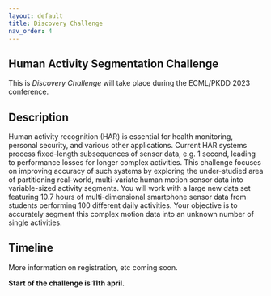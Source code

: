 ```yaml
---
layout: default
title: Discovery Challenge
nav_order: 4
---
```


## Human Activity Segmentation Challenge

This is *Discovery Challenge* will take place during the ECML/PKDD 2023 conference.

## Description

Human activity recognition (HAR) is essential for health monitoring, personal security, and various other applications. Current HAR systems process fixed-length subsequences of sensor data, e.g. 1 second, leading to performance losses for longer complex activities. This challenge focuses on improving accuracy of such systems by exploring the under-studied area of partitioning real-world, multi-variate human motion sensor data into variable-sized activity segments. You will work with a large new data set featuring 10.7 hours of multi-dimensional smartphone sensor data from students performing 100 different daily activities. Your objective is to accurately segment this complex motion data into an unknown number of single activities.

## Timeline

More information on registration, etc coming soon.

**Start of the challenge is 11th april.**
